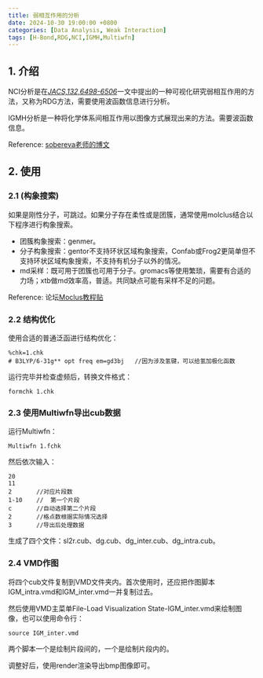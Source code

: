 ```yaml
---
title: 弱相互作用的分析
date: 2024-10-30 19:00:00 +0800
categories: [Data Analysis, Weak Interaction]
tags: [H-Bond,RDG,NCI,IGMH,Multiwfn]     
---
```

## 1. 介绍
NCI分析是在[*JACS,132,6498-6506*](https://pubs.acs.org/doi/10.1021/ja100936w)一文中提出的一种可视化研究弱相互作用的方法，又称为RDG方法，需要使用波函数信息进行分析。

IGMH分析是一种将化学体系间相互作用以图像方式展现出来的方法。需要波函数信息。

Reference: [sobereva老师的博文][1]  

[1]: http://sobereva.com/621 "使用Multiwfn做IGMH分析非常清晰直观地展现化学体系中的相互作用"



## 2. 使用
### 2.1 (构象搜索)
如果是刚性分子，可跳过。如果分子存在柔性或是团簇，通常使用molclus结合以下程序进行构象搜索。
- 团簇构象搜索：genmer。
- 分子构象搜索：gentor不支持环状区域构象搜索，Confab或Frog2更简单但不支持环状区域构象搜索，不支持有机分子以外的情况。
- md采样：既可用于团簇也可用于分子。gromacs等使用繁琐，需要有合适的力场；xtb做md效率高，普适。共同缺点可能有采样不足的问题。

Reference: 论坛[Moclus教程贴][2]

[2]: http://bbs.keinsci.com/forum.php?mod=viewthread&tid=577 "使用molclus程序做团簇构型搜索和分子构象搜索"

### 2.2 结构优化
使用合适的普通泛函进行结构优化：
```
%chk=1.chk
# B3LYP/6-31g** opt freq em=gd3bj   //因为涉及氢键，可以给氢加极化函数
```
运行完毕并检查虚频后，转换文件格式：
```
formchk 1.chk
```
### 2.3 使用Multiwfn导出cub数据
运行Multiwfn：
```
Multiwfn 1.fchk
```
然后依次输入：
```
20
11
2       //对应片段数
1-10    //  第一个片段
c       //自动选择第二个片段
2       //格点数根据实际情况选择
3       //导出后处理数据
```
生成了四个文件：sl2r.cub、dg.cub、dg_inter.cub、dg_intra.cub。
### 2.4 VMD作图
将四个cub文件复制到VMD文件夹内。首次使用时，还应把作图脚本IGM_intra.vmd和IGM_inter.vmd一并复制过去。

然后使用VMD主菜单File-Load Visualization State-IGM_inter.vmd来绘制图像，也可以使用命令行：
```
source IGM_inter.vmd
```
两个脚本一个是绘制片段间的，一个是绘制片段内的。

调整好后，使用render渲染导出bmp图像即可。





